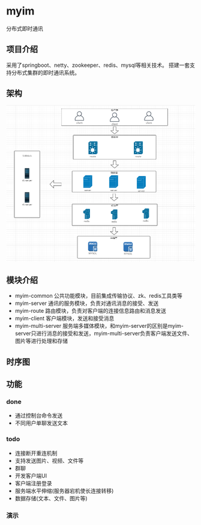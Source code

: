 # myim
分布式即时通讯

## 项目介绍

采用了springboot、netty、zookeeper、redis、mysql等相关技术。
搭建一套支持分布式集群的即时通讯系统。

## 架构
![](doc/architect.png)

## 模块介绍
* myim-common 公共功能模块，目前集成传输协议、zk、redis工具类等
* myim-server 通讯的服务模块，负责对通讯消息的接受、发送
* myim-route 路由模块，负责对客户端的连接信息路由和消息发送
* myim-client 客户端模块，发送和接受消息
* myim-multi-server 服务端多媒体模块，和myim-server的区别是myim-server只进行消息的接受和发送，myim-multi-server负责客户端发送文件、图片等进行处理和存储

## 时序图

## 功能

### done
* 通过控制台命令发送
* 不同用户单聊发送文本
 

### todo
* 连接断开重连机制
* 支持发送图片、视频、文件等
* 群聊
* 开发客户端UI
* 客户端注册登录
* 服务端水平伸缩(服务器宕机使长连接转移)
* 数据存储(文本、文件、图片等)

### 演示